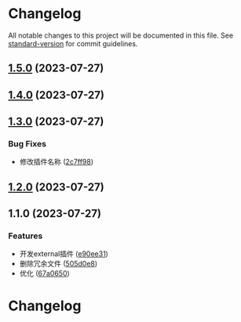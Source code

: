 # Changelog

All notable changes to this project will be documented in this file. See [standard-version](https://github.com/conventional-changelog/standard-version) for commit guidelines.

## [1.5.0](https://github.com/JackySoft/vite-plugin-externals-new/compare/v1.4.0...v1.5.0) (2023-07-27)

## [1.4.0](https://github.com/JackySoft/vite-plugin-externals-new/compare/v1.3.0...v1.4.0) (2023-07-27)

## [1.3.0](https://github.com/JackySoft/vite-plugin-externals-new/compare/v1.2.0...v1.3.0) (2023-07-27)


### Bug Fixes

* 修改插件名称 ([2c7ff98](https://github.com/JackySoft/vite-plugin-externals-new/commit/2c7ff983efd02427c05ad705920688eb10b86a98))

## [1.2.0](https://github.com/JackySoft/vite-plugin-externals-new/compare/v1.1.0...v1.2.0) (2023-07-27)

## 1.1.0 (2023-07-27)


### Features

* 开发external插件 ([e90ee31](https://github.com/JackySoft/vite-plugin-externals-new/commit/e90ee311f3db61b69c042f26aef0725ebf25d2cc))
* 删除冗余文件 ([505d0e8](https://github.com/JackySoft/vite-plugin-externals-new/commit/505d0e877863763eb03b8ea9301a442772063bd1))
* 优化 ([67a0650](https://github.com/JackySoft/vite-plugin-externals-new/commit/67a06503a2fbc6f2b9d4c8bd642cac2f144ce136))

# Changelog
